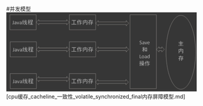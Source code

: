 #并发模型
![](.z_0_jvm_并发模型_images/1863a261.png)
[cpu缓存_cacheline_一致性_volatile_synchronized_final内存屏障模型.md]
